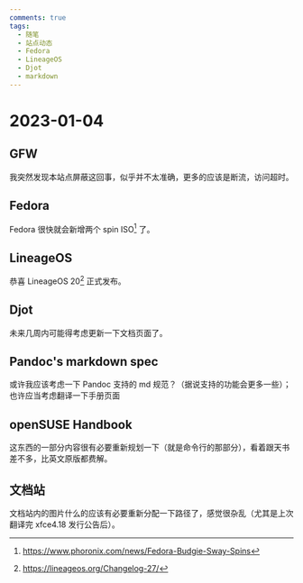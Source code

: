 ```yaml
---
comments: true
tags:
  - 随笔
  - 站点动态
  - Fedora
  - LineageOS
  - Djot
  - markdown
---
```


# 2023-01-04

## GFW

我突然发现本站点屏蔽这回事，似乎并不太准确，更多的应该是断流，访问超时。

## Fedora

Fedora 很快就会新增两个 spin ISO[^1] 了。

## LineageOS

恭喜 LineageOS 20[^2] 正式发布。

## Djot

未来几周内可能得考虑更新一下文档页面了。

## Pandoc's markdown spec

或许我应该考虑一下 Pandoc 支持的 md 规范？（据说支持的功能会更多一些）；也许应当考虑翻译一下手册页面

## openSUSE Handbook

这东西的一部分内容很有必要重新规划一下（就是命令行的那部分），看着跟天书差不多，比英文原版都费解。

## 文档站

文档站内的图片什么的应该有必要重新分配一下路径了，感觉很杂乱（尤其是上次翻译完 xfce4.18 发行公告后）。

[^1]: https://www.phoronix.com/news/Fedora-Budgie-Sway-Spins
[^2]: https://lineageos.org/Changelog-27/